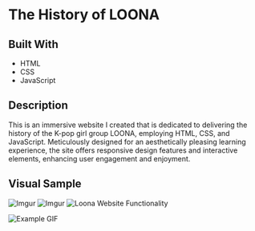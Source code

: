 # The History of LOONA

## Built With
- HTML
- CSS
- JavaScript

## Description

This is an immersive website I created that is dedicated to delivering the history of the K-pop girl group LOONA, employing HTML, CSS, and JavaScript. Meticulously designed for an aesthetically pleasing learning experience, the site offers responsive design features and interactive elements, enhancing user engagement and enjoyment.

## Visual Sample
![Imgur](https://i.imgur.com/4v7VWCq.png)
![Imgur](https://i.imgur.com/AmLWqlvt.png)
![Loona Website Functionality](http://loonaWebsite)

![Example GIF](https://media.giphy.com/media/GbrYSdVwwbqDXybmjS/giphy.gif)

